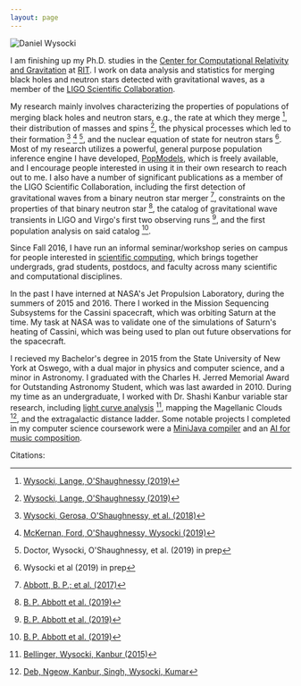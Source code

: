 ```yaml
---
layout: page
---
```


<div class="profilePhoto">
  <img alt="Daniel Wysocki" src="{{site.baseurl}}/assets/images/profile.jpg">
</div>

I am finishing up my Ph.D. studies in the [Center for Computational Relativity and Gravitation](https://ccrg.rit.edu) at [RIT](https://rit.edu).  I work on data analysis and statistics for merging black holes and neutron stars detected with gravitational waves, as a member of the [LIGO Scientific Collaboration](https://ligo.org).

My research mainly involves characterizing the properties of populations of merging black holes and neutron stars, e.g., the rate at which they merge [^popmodelspaper], their distribution of masses and spins [^popmodelspaper], the physical processes which led to their formation [^snkicks] [^agnbbh] [^hierarchical], and the nuclear equation of state for neutron stars [^eos].  Most of my research utilizes a powerful, general purpose population inference engine I have developed, [PopModels](https://git.ligo.org/daniel.wysocki/bayesian-parametric-population-models), which is freely available, and I encourage people interested in using it in their own research to reach out to me.  I also have a number of significant publications as a member of the LIGO Scientific Collaboration, including the first detection of gravitational waves from a binary neutron star merger [^GW170817], constraints on the properties of that binary neutron star [^GW170817properties], the catalog of gravitational wave transients in LIGO and Virgo's first two observing runs [^GWTC1], and the first population analysis on said catalog [^GWTC1pop].

Since Fall 2016, I have run an informal seminar/workshop series on campus for people interested in [scientific computing](http://rit-scg.com/), which brings together undergrads, grad students, postdocs, and faculty across many scientific and computational disciplines.

In the past I have interned at NASA's Jet Propulsion Laboratory, during the summers of 2015 and 2016.  There I worked in the Mission Sequencing Subsystems for the Cassini spacecraft, which was orbiting Saturn at the time.  My task at NASA was to validate one of the simulations of Saturn's heating of Cassini, which was being used to plan out future observations for the spacecraft.

I recieved my Bachelor's degree in 2015 from the State University of New York at Oswego, with a dual major in physics and computer science, and a minor in Astronomy.  I graduated with the Charles H. Jerred Memorial Award for Outstanding Astronomy Student, which was last awarded in 2010.  During my time as an undergraduate, I worked with Dr. Shashi Kanbur variable star research, including [light curve analysis](https://github.com/astroswego/plotypus) [^cepheidlc], mapping the Magellanic Clouds [^lmcgeom], and the extragalactic distance ladder.  Some notable projects I completed in my computer science coursework were a [MiniJava compiler](https://github.com/dwysocki/mini-java) and an [AI for music composition](https://github.com/dwysocki/hidden-markov-music).



Citations:

[^popmodelspaper]: [Wysocki, Lange, O'Shaughnessy (2019)](https://doi.org/10.1103/PhysRevD.100.043012)
[^snkicks]: [Wysocki, Gerosa, O'Shaughnessy, et al. (2018)](https://doi.org/10.1103/PhysRevD.97.043014)
[^agnbbh]: [McKernan, Ford, O'Shaughnessy, Wysocki (2019)](https://arxiv.org/abs/1907.04356)
[^hierarchical]: Doctor, Wysocki, O'Shaughnessy, et al. (2019) in prep
[^eos]: Wysocki et al (2019) in prep
[^GW170817]: [Abbott, B. P.; et al. (2017)](https://doi.org/10.1103%2FPhysRevLett.119.161101)
[^GW170817properties]: [B. P. Abbott et al. (2019)](https://doi.org/10.1103/PhysRevX.9.011001)
[^GWTC1]: [B. P. Abbott et al. (2019)](https://doi.org/10.1103/PhysRevX.9.031040)
[^GWTC1pop]: [B. P. Abbott et al. (2019)](https://arxiv.org/abs/1811.12940)
[^cepheidlc]: [Bellinger, Wysocki, Kanbur (2015)](https://doi.org/10.5281/zenodo.34418)
[^lmcgeom]: [Deb, Ngeow, Kanbur, Singh, Wysocki, Kumar](https://doi.org/10.1093/mnras/sty1124)
